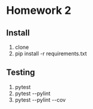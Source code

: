 # Homework 2

## Install

1. clone
2. pip install -r requirements.txt

## Testing 

1. pytest
2. pytest --pylint
3. pytest --pylint --cov

